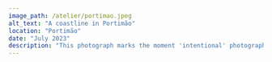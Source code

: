 ```yaml
---
image_path: /atelier/portimao.jpeg
alt_text: "A coastline in Portimão"
location: "Portimão"
date: "July 2023"
description: "This photograph marks the moment 'intentional' photography took form in my mind. It is the convergence of a certain place at a certain time—with equipment ready, and an awareness of the story waiting to be told. Some might call this luck; I call it deliberate intention."
---
```

